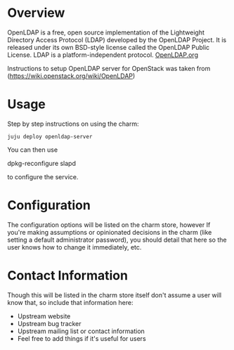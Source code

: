 # Overview

OpenLDAP is a free, open source implementation of the Lightweight Directory
Access Protocol (LDAP) developed by the OpenLDAP Project. It is released under
its own BSD-style license called the OpenLDAP Public License. LDAP is a
platform-independent protocol. [OpenLDAP.org](www.openldap.org)

Instructions to setup OpenLDAP server for OpenStack was taken from
   (https://wiki.openstack.org/wiki/OpenLDAP)

# Usage

Step by step instructions on using the charm:

    juju deploy openldap-server


You can then use

   dpkg-reconfigure slapd

to configure the service.

# Configuration

The configuration options will be listed on the charm store, however If you're making assumptions or opinionated decisions in the charm (like setting a default administrator password), you should detail that here so the user knows how to change it immediately, etc.

# Contact Information

Though this will be listed in the charm store itself don't assume a user will know that, so include that information here:


- Upstream website
- Upstream bug tracker
- Upstream mailing list or contact information
- Feel free to add things if it's useful for users
